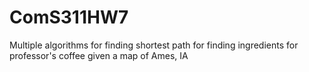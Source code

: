 # ComS311HW7
Multiple algorithms for finding shortest path for finding ingredients for professor's coffee given a map of Ames, IA
